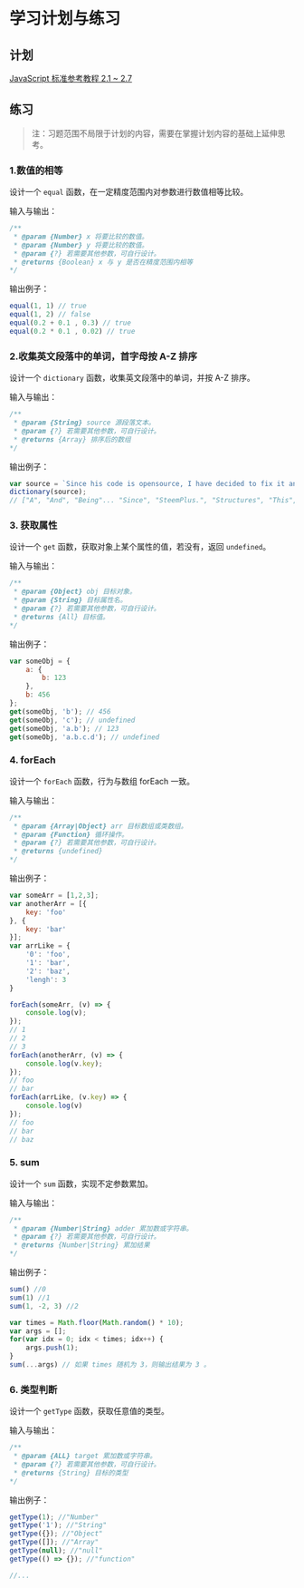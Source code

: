 # 学习计划与练习

## 计划

[JavaScript 标准参考教程 2.1 ~ 2.7](http://javascript.ruanyifeng.com/grammar/basic.html)

## 练习

> 注：习题范围不局限于计划的内容，需要在掌握计划内容的基础上延伸思考。

### 1.数值的相等

设计一个 `equal` 函数，在一定精度范围内对参数进行数值相等比较。

输入与输出：

```js
/**
 * @param {Number} x 将要比较的数值。
 * @param {Number} y 将要比较的数值。
 * @param {?} 若需要其他参数，可自行设计。
 * @returns {Boolean} x 与 y 是否在精度范围内相等
*/
```

输出例子：

```js
equal(1, 1) // true
equal(1, 2) // false
equal(0.2 + 0.1 , 0.3) // true
equal(0.2 * 0.1 , 0.02) // true
```

### 2.收集英文段落中的单词，首字母按 A-Z 排序

设计一个 `dictionary` 函数，收集英文段落中的单词，并按 A-Z 排序。

输入与输出：

```js
/**
 * @param {String} source 源段落文本。
 * @param {?} 若需要其他参数，可自行设计。
 * @returns {Array} 排序后的数组
*/
```

输出例子：

```js
var source = `Since his code is opensource, I have decided to fix it and integrate it into my extension SteemPlus. Our code structures being very different, this was a two men jobs for several weeks but we're finally done.`
dictionary(source);
// ["A", "And", "Being"... "Since", "SteemPlus.", "Structures", "This", "To", "Two", "Very", "Was", "We're", "Weeks"]
```

### 3. 获取属性

设计一个 `get` 函数，获取对象上某个属性的值，若没有，返回 `undefined`。

输入与输出：

```js
/**
 * @param {Object} obj 目标对象。
 * @param {String} 目标属性名。
 * @param {?} 若需要其他参数，可自行设计。
 * @returns {All} 目标值。
*/
```

输出例子：

```js
var someObj = {
    a: {
        b: 123
    },
    b: 456
};
get(someObj, 'b'); // 456
get(someObj, 'c'); // undefined
get(someObj, 'a.b'); // 123
get(someObj, 'a.b.c.d'); // undefined
```

### 4. forEach

设计一个 `forEach` 函数，行为与数组 forEach 一致。

输入与输出：

```js
/**
 * @param {Array|Object} arr 目标数组或类数组。
 * @param {Function} 循环操作。
 * @param {?} 若需要其他参数，可自行设计。
 * @returns {undefined}
*/
```

输出例子：

```js
var someArr = [1,2,3];
var anotherArr = [{
    key: 'foo'
}, {
    key: 'bar'
}];
var arrLike = {
    '0': 'foo',
    '1': 'bar',
    '2': 'baz',
    'lengh': 3
}

forEach(someArr, (v) => {
    console.log(v);
});
// 1
// 2
// 3
forEach(anotherArr, (v) => {
    console.log(v.key);
});
// foo
// bar
forEach(arrLike, (v.key) => {
    console.log(v)
});
// foo
// bar
// baz
```

### 5. sum

设计一个 `sum` 函数，实现不定参数累加。

输入与输出：

```js
/**
 * @param {Number|String} adder 累加数或字符串。
 * @param {?} 若需要其他参数，可自行设计。
 * @returns {Number|String} 累加结果
*/
```

输出例子：

```js
sum() //0
sum(1) //1
sum(1, -2, 3) //2

var times = Math.floor(Math.random() * 10);
var args = [];
for(var idx = 0; idx < times; idx++) {
    args.push(1);
}
sum(...args) // 如果 times 随机为 3，则输出结果为 3 。
```

### 6. 类型判断

设计一个 `getType` 函数，获取任意值的类型。

输入与输出：

```js
/**
 * @param {ALL} target 累加数或字符串。
 * @param {?} 若需要其他参数，可自行设计。
 * @returns {String} 目标的类型
*/
```

输出例子：

```js
getType(1); //"Number"
getType('1'); //"String"
getType({}); //"Object"
getType([]); //"Array"
getType(null); //"null"
getType(() => {}); //"function"

//...
```